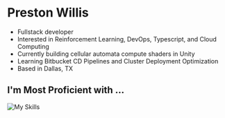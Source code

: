 # Preston Willis
- Fullstack developer
- Interested in Reinforcement Learning, DevOps, Typescript, and Cloud Computing
- Currently building cellular automata compute shaders in Unity
- Learning Bitbucket CD Pipelines and Cluster Deployment Optimization
- Based in Dallas, TX

## I'm Most Proficient with ...
![My Skills](https://skillicons.dev/icons?i=py,ts,cpp,react,nodejs,next,expressjs,flask,graphql,django,prisma,postgres,kubernetes,docker,githubactions,aws,arduino,raspberrypi,tensorflow,pytorch,unity,vim)

